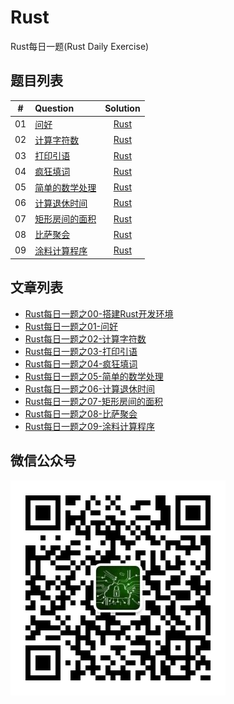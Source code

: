 # Rust
Rust每日一题(Rust Daily Exercise)


## 题目列表

|  #   | Question         |     Solution     |
| :--: | :----------------| :--------------: |
|  01  | [问好](01/)       | [Rust](01/01.rs) |
|  02  | [计算字符数](02/)  | [Rust](02/02.rs) |
|  03  | [打印引语](03/)    | [Rust](03/03.rs) |
|  04  | [疯狂填词](04/)    | [Rust](04/04.rs) |
|  05  | [简单的数学处理](05/)    | [Rust](05/05.rs)      |
|  06  | [计算退休时间](06/)      | [Rust](06/rust_06/)   |
|  07  | [矩形房间的面积](07/)      | [Rust](07/rust_07/)   |
|  08  | [比萨聚会](08/)      | [Rust](08/rust_08/)   |
|  09  | [涂料计算程序](09/)      | [Rust](09/rust_09/)   |



## 文章列表

- [Rust每日一题之00-搭建Rust开发环境](https://mp.weixin.qq.com/s/ARXFp3mqxPEShoWplZfdVQ)
- [Rust每日一题之01-问好](https://mp.weixin.qq.com/s/D4Hi3PmNXZeySC46eAw0FQ)
- [Rust每日一题之02-计算字符数](https://mp.weixin.qq.com/s/LrOTKFeWFXoP23RwkyTo_Q)
- [Rust每日一题之03-打印引语](https://mp.weixin.qq.com/s/Y4gmkyjgtZpT4SF1iwj4zA)
- [Rust每日一题之04-疯狂填词](https://mp.weixin.qq.com/s/WdhRANDUR1cHtUKENayZAw)
- [Rust每日一题之05-简单的数学处理](https://mp.weixin.qq.com/s/6gD5tjjdYoAUeSHgdfua5A)
- [Rust每日一题之06-计算退休时间](https://mp.weixin.qq.com/s/x0ghTXA9ET2-N_7QLujeJg)
- [Rust每日一题之07-矩形房间的面积](https://mp.weixin.qq.com/s/NX6J1NajdELN0tkHjdV2jA)
- [Rust每日一题之08-比萨聚会](https://mp.weixin.qq.com/s/upt3KAoULIh5QjIfqpMsGw)
- [Rust每日一题之09-涂料计算程序](https://mp.weixin.qq.com/s/wzhxHFSs30BjR_CAQoNumA)





## 微信公众号

![](qrcode.jpg)
